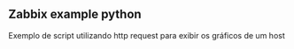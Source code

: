 ## Zabbix example python

Exemplo de script utilizando http request para exibir os gráficos de um host
